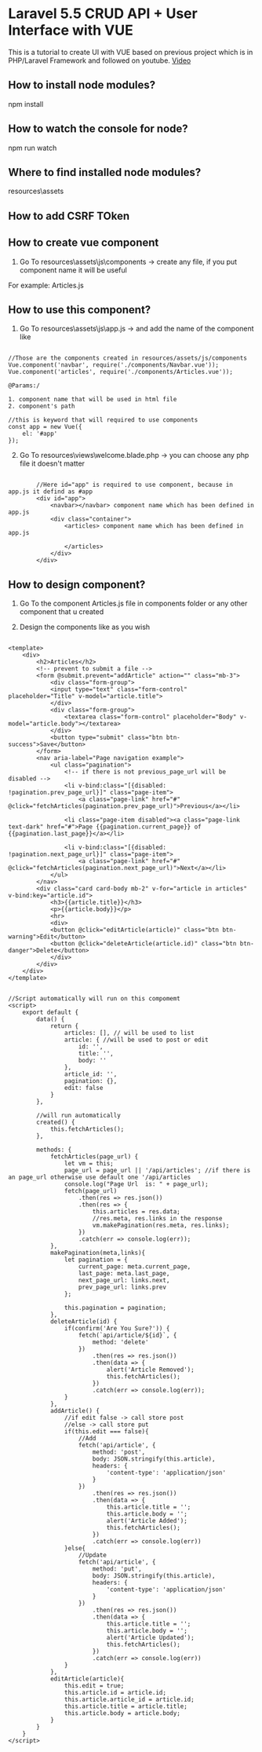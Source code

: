 # Laravel 5.5 CRUD API + User Interface with VUE 

This is a tutorial to create UI with VUE based on previous project which is in PHP/Laravel Framework and followed on youtube. [Video][1]

[1]: https://www.youtube.com/watch?v=4pc6cgisbKE 

## How to install node modules?

npm install

## How to watch the console for node?

npm run watch

## Where to find installed node modules?

resources\assets

## How to add CSRF TOken 

<head>

<meta name="csrf-token" content="{{ csrf_token() }}">
<script>window.Laravel = { csrfToken: '{{ csrf_token() }}' }</script>

</head>

## How to create vue component

1. Go To resources\assets\js\components -> create any file, if you put component name it will be useful

For example: Articles.js

## How to use this component?

1. Go To resources\assets\js\app.js -> and add the name of the component like

~~~~

//Those are the components created in resources/assets/js/components
Vue.component('navbar', require('./components/Navbar.vue'));
Vue.component('articles', require('./components/Articles.vue'));

@Params:/

1. component name that will be used in html file
2. component's path

//this is keyword that will required to use components
const app = new Vue({
    el: '#app'
});

~~~~~~

2. Go To resources\views\welcome.blade.php -> you can choose any php file it doesn't matter

~~~~
        
        //Here id="app" is required to use component, because in app.js it defind as #app
        <div id="app">
            <navbar></navbar> component name which has been defined in app.js
            <div class="container">
                <articles> component name which has been defined in app.js
                    
                </articles>
            </div>
        </div>
~~~~

## How to design component?

1. Go To the component Articles.js file in components folder or any other component that u created

2. Design the components like as you wish

~~~~

<template>
	<div>
		<h2>Articles</h2>
		<!-- prevent to submit a file -->
		<form @submit.prevent="addArticle" action="" class="mb-3">
			<div class="form-group">
			<input type="text" class="form-control" placeholder="Title" v-model="article.title">
			</div>
			<div class="form-group">
				<textarea class="form-control" placeholder="Body" v-model="article.body"></textarea>
			</div>
			<button type="submit" class="btn btn-success">Save</button>
		</form>
		<nav aria-label="Page navigation example">
			<ul class="pagination">
				<!-- if there is not previous_page_url will be disabled -->
				<li v-bind:class="[{disabled: !pagination.prev_page_url}]" class="page-item">
					<a class="page-link" href="#" @click="fetchArticles(pagination.prev_page_url)">Previous</a></li>

				<li class="page-item disabled"><a class="page-link text-dark" href="#">Page {{pagination.current_page}} of {{pagination.last_page}}</a></li>

				<li v-bind:class="[{disabled: !pagination.next_page_url}]" class="page-item">
					<a class="page-link" href="#" @click="fetchArticles(pagination.next_page_url)">Next</a></li>
			</ul>
		</nav>
		<div class="card card-body mb-2" v-for="article in articles" v-bind:key="article.id">
			<h3>{{article.title}}</h3>
			<p>{{article.body}}</p>
			<hr>
			<div>
			<button @click="editArticle(article)" class="btn btn-warning">Edit</button>
			<button @click="deleteArticle(article.id)" class="btn btn-danger">Delete</button>
			</div>
		</div>
	</div>
</template>


//Script automatically will run on this compomemt
<script>
    export default {
        data() {
            return {
                articles: [], // will be used to list
                article: { //will be used to post or edit
                    id: '',
                    title: '',
                    body: ''
                },
                article_id: '',
                pagination: {},
                edit: false
            }
        },

        //will run automatically
        created() {
            this.fetchArticles();
        },

        methods: {
            fetchArticles(page_url) {
                let vm = this;
                page_url = page_url || '/api/articles'; //if there is an page_url otherwise use default one '/api/articles
                console.log("Page Url  is: " + page_url);
                fetch(page_url)
                    .then(res => res.json())
                    .then(res => {
                        this.articles = res.data;
                        //res.meta, res.links in the response
                        vm.makePagination(res.meta, res.links);
                    })
					.catch(err => console.log(err));
            },
			makePagination(meta,links){
                let pagination = {
                    current_page: meta.current_page,
					last_page: meta.last_page,
					next_page_url: links.next,
					prev_page_url: links.prev
				};

				this.pagination = pagination;
			},
			deleteArticle(id) {
                if(confirm('Are You Sure?')) {
                    fetch(`api/article/${id}`, {
                        method: 'delete'
					})
						.then(res => res.json())
						.then(data => {
						    alert('Article Removed');
						    this.fetchArticles();
						})
						.catch(err => console.log(err));
				}
			},
			addArticle() {
                //if edit false -> call store post
				//else -> call store put
                if(this.edit === false){
                    //Add
					fetch('api/article', {
					    method: 'post',
						body: JSON.stringify(this.article),
						headers: {
					        'content-type': 'application/json'
						}
					})
						.then(res => res.json())
						.then(data => {
                            this.article.title = '';
                            this.article.body = '';
                            alert('Article Added');
                            this.fetchArticles();
						})
						.catch(err => console.log(err))
				}else{
                    //Update
                    fetch('api/article', {
                        method: 'put',
                        body: JSON.stringify(this.article),
                        headers: {
                            'content-type': 'application/json'
                        }
                    })
                        .then(res => res.json())
                        .then(data => {
                            this.article.title = '';
                            this.article.body = '';
                            alert('Article Updated');
                            this.fetchArticles();
                        })
                        .catch(err => console.log(err))
				}
			},
			editArticle(article){
                this.edit = true;
                this.article.id = article.id;
                this.article.article_id = article.id;
                this.article.title = article.title;
                this.article.body = article.body;
			}
        }
    }
</script>

~~~~~


